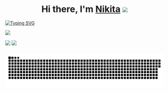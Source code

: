 <h1 align="center">Hi there, I'm <a href="https://github.com/feff2/" target="_blank">Nikita</a> 
<img src="https://github.com/blackcater/blackcater/raw/main/images/Hi.gif" height="32"/></h1>

[![Typing SVG](https://readme-typing-svg.herokuapp.com?color=%2336BCF7&lines=Data+science+NSU+student)](https://git.io/typing-svg)



![](https://github-profile-summary-cards.vercel.app/api/cards/profile-details?username=feff2&theme=2077)           

![](https://github-profile-summary-cards.vercel.app/api/cards/repos-per-language?username=feff2&theme=2077)           ![](https://github-profile-summary-cards.vercel.app/api/cards/stats?username=feff2&theme=2077)

###

<p align="center">
 <img width="600" src="assets/github-snake.svg" alt="snake"/>
</p>

###

